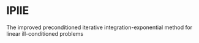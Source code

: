 # IPIIE
 The improved preconditioned iterative integration-exponential method for linear ill-conditioned problems
